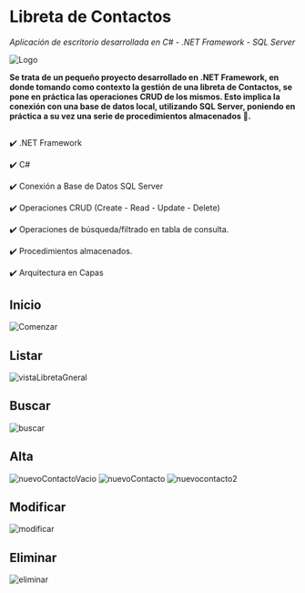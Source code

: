 # Libreta de Contactos #
*Aplicación de escritorio desarrollada en  C#  - .NET Framework - SQL Server*

![Logo](https://github.com/Sergio-Arean/LibretaDeContactos_.NETFramework/assets/101679332/4e57198e-9d1c-47d7-ad1a-f26838eb840a)

**Se trata de un pequeño proyecto desarrollado en .NET Framework, en donde tomando como contexto la gestión de una libreta de Contactos, se pone en práctica las operaciones CRUD de los mismos. Esto implica la conexión con una base de datos local, utilizando SQL Server, poniendo en práctica a su vez una serie de procedimientos almacenados 💾.**





##    


✔️ .NET Framework

✔️ C#

✔️ Conexión a Base de Datos SQL Server

✔️ Operaciones CRUD (Create - Read - Update - Delete)

✔️ Operaciones de búsqueda/filtrado en tabla de consulta.

✔️ Procedimientos almacenados.

✔️ Arquitectura en Capas


## Inicio
![Comenzar](https://github.com/Sergio-Arean/LibretaDeContactos_.NETFramework/assets/101679332/4f0f5b00-a5fd-4de9-9acd-b24c0bde2d1d)

## Listar
![vistaLibretaGneral](https://github.com/Sergio-Arean/LibretaDeContactos_.NETFramework/assets/101679332/4a85b709-ee19-4011-b7e9-0c0bdca3c7f3)


## Buscar
![buscar](https://github.com/Sergio-Arean/LibretaDeContactos_.NETFramework/assets/101679332/fa802cdc-7837-4854-b1ba-c1cb9b091057)

## Alta
![nuevoContactoVacio](https://github.com/Sergio-Arean/LibretaDeContactos_.NETFramework/assets/101679332/0d4b6573-3f1d-4739-85b2-14688152d4d8)
![nuevoContacto](https://github.com/Sergio-Arean/LibretaDeContactos_.NETFramework/assets/101679332/b8a5b5e1-b1a4-4231-bcdc-cf1976398572)
![nuevocontacto2](https://github.com/Sergio-Arean/LibretaDeContactos_.NETFramework/assets/101679332/46b63251-7d70-4dff-ac35-92e499bf8df9)

## Modificar
![modificar](https://github.com/Sergio-Arean/LibretaDeContactos_.NETFramework/assets/101679332/92b26221-89dd-4cfd-84bd-0eacf56834fd)


## Eliminar
![eliminar](https://github.com/Sergio-Arean/LibretaDeContactos_.NETFramework/assets/101679332/b63b9cab-9ef4-4e4c-9a88-64b2c8c418b3)
